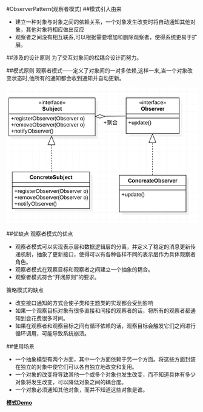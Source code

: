 #ObserverPattern(观察者模式)
##模式引入由来
-  建立一种对象与对象之间的依赖关系，一个对象发生改变时将自动通知其他对象，其他对象将相应做出反应
-  观察者之间没有相互联系,可以根据需要增加和删除观察者，使得系统更易于扩展。

##涉及的设计原则
为了交互对象间的松耦合设计而努力。

##模式原则
观察者模式——定义了对象间的一对多依赖,这样一来,当一个对象改变状态时,他所有的通知都会收到通知并自动更新。

![image](https://github.com/SilenceDut/DesignPatterns/blob/master/pictures/ObserverUML/observer_uml.png)

##优缺点
观察者模式的优点

- 观察者模式可以实现表示层和数据逻辑层的分离，并定义了稳定的消息更新传递机制，抽象了更新接口，使得可以有各种各样不同的表示层作为具体观察者角色。
- 观察者模式在观察目标和观察者之间建立一个抽象的耦合。
- 观察者模式符合“开闭原则”的要求。

策略模式的缺点

- 改变接口通知的方式会使子类和主题类的实现都会受到影响
- 如果一个观察目标对象有很多直接和间接的观察者的话，将所有的观察者都通知到会花费很多时间。
- 如果在观察者和观察目标之间有循环依赖的话，观察目标会触发它们之间进行循环调用，可能导致系统崩溃。

##使用场景
- 一个抽象模型有两个方面，其中一个方面依赖于另一个方面。将这些方面封装在独立的对象中使它们可以各自独立地改变和复用。
- 一个对象的改变将导致其他一个或多个对象也发生改变，而不知道具体有多少对象将发生改变，可以降低对象之间的耦合度。
- 一个对象必须通知其他对象，而并不知道这些对象是谁。

[**模式Demo**](https://github.com/SilenceDut/DesignPatterns/blob/master/src/com/silencedut/behavioral_patterns/ObserverPattern)
